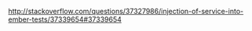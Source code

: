 http://stackoverflow.com/questions/37327986/injection-of-service-into-ember-tests/37339654#37339654
